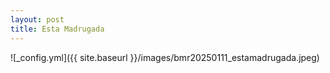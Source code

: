 ```yaml
---
layout: post
title: Esta Madrugada
---
```


![_config.yml]({{ site.baseurl }}/images/bmr20250111_estamadrugada.jpeg)
